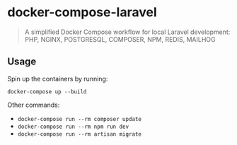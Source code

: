 # docker-compose-laravel
> A simplified Docker Compose workflow for local Laravel development: PHP, NGINX, POSTGRESQL, COMPOSER, NPM, REDIS, MAILHOG

## Usage
Spin up the containers by running:

```
docker-compose up --build
```

Other commands:
- `docker-compose run --rm composer update`
- `docker-compose run --rm npm run dev`
- `docker-compose run --rm artisan migrate`
